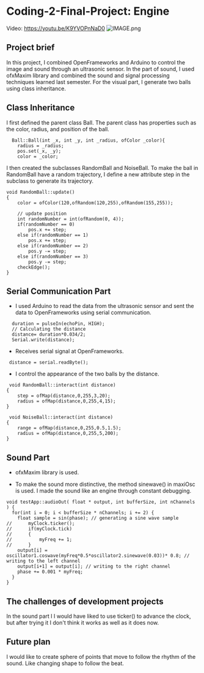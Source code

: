 # Coding-2-Final-Project: Engine

Video: https://youtu.be/K9YVOPnNaD0
![IMAGE.png](https://github.com/Yvonne202202/Coding-2-Final-Project/blob/f9d2a6a9ef5a525490000f14a150036c350b7f4e/IMAGE.png)

## Project brief
In this project, I combined OpenFrameworks and Arduino to control the image and sound through an ultrasonic sensor. In the part of sound, I used ofxMaxim library and combined the sound and signal processing techniques learned last semester. For the visual part, I generate two balls using class inheritance.

## Class Inheritance
I first defined the parent class Ball. The parent class has properties such as the color, radius, and position of the ball.
```
  Ball::Ball(int _x, int _y, int _radius, ofColor _color){
    radius = _radius;
    pos.set(_x, _y);
    color = _color;
```
I then created the subclasses RandomBall and NoiseBall. To make the ball in RandomBall have a random trajectory, I define a new attribute step in the subclass to generate its trajectory.
```
void RandomBall::update()
{
    color = ofColor(120,ofRandom(120,255),ofRandom(155,255));
    
    // update position
    int randomNumber = int(ofRandom(0, 4));
    if(randomNumber == 0)
        pos.x += step;
    else if(randomNumber == 1)
        pos.x += step;
    else if(randomNumber == 2)
        pos.y -= step;
    else if(randomNumber == 3)
        pos.y -= step;
    checkEdge();
}

```
## Serial Communication Part
* I used Arduino to read the data from the ultrasonic sensor and sent the data to OpenFrameworks using serial communication.
```
  duration = pulseIn(echoPin, HIGH);
  // Calculating the distance
  distance= duration*0.034/2;
  Serial.write(distance);
```
* Receives serial signal at OpenFrameworks.
```
 distance = serial.readByte();
```
*  I control the appearance of the two balls by the distance.
```
 void RandomBall::interact(int distance)
{
    step = ofMap(distance,0,255,3,20);
    radius = ofMap(distance,0,255,4,15);
}
```
```
 void NoiseBall::interact(int distance)
{
    range = ofMap(distance,0,255,0.5,1.5);
    radius = ofMap(distance,0,255,5,200);
}
```

## Sound Part
* ofxMaxim library is used.

* To make the sound more distinctive, the method sinewave() in maxiOsc is used. I made the sound like an engine through constant debugging.
```
void testApp::audioOut( float * output, int bufferSize, int nChannels ) {
  for(int i = 0; i < bufferSize * nChannels; i += 2) {
    float sample = sin(phase); // generating a sine wave sample
//      myClock.ticker();
//      if(myClock.tick)
//      {
//          myFreq += 1;
//      }
    output[i] = oscillator1.coswave(myFreq*0.5*oscillator2.sinewave(0.03))* 0.8; // writing to the left channel
    output[i+1] = output[i]; // writing to the right channel
    phase += 0.001 * myFreq;
  }
}
```
## The challenges of development projects
In the sound part I I would have liked to use ticker() to advance the clock, but after trying it I don't think it works as well as it does now.

## Future plan
I would like to create sphere of points that move to follow the rhythm of the sound. Like changing shape to follow the beat.
